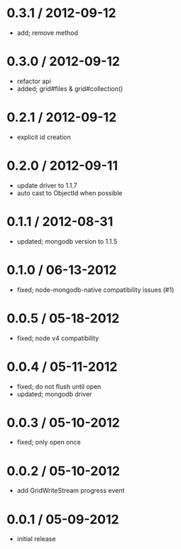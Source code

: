 
0.3.1 / 2012-09-12
==================

  * add; remove method

0.3.0 / 2012-09-12
==================

  * refactor api
  * added; grid#files & grid#collection()

0.2.1 / 2012-09-12
==================

  * explicit id creation

0.2.0 / 2012-09-11
==================

  * update driver to 1.1.7
  * auto cast to ObjectId when possible

0.1.1 / 2012-08-31
==================

  * updated; mongodb version to 1.1.5

0.1.0 / 06-13-2012
==================

  * fixed; node-mongodb-native compatibility issues (#1)

0.0.5 / 05-18-2012
==================

  * fixed; node v4 compatibility

0.0.4 / 05-11-2012
==================

  * fixed; do not flush until open
  * updated; mongodb driver

0.0.3 / 05-10-2012
==================

  * fixed; only open once

0.0.2 / 05-10-2012
==================

  * add GridWriteStream progress event

0.0.1 / 05-09-2012
==================

  * initial release


